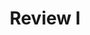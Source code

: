 ---
title: Review I
number: 38
time: 2022-05-02 12:00
location: Graham Hall 210
notes:
slides_pdf:
slide_ppt:
textbook:
---